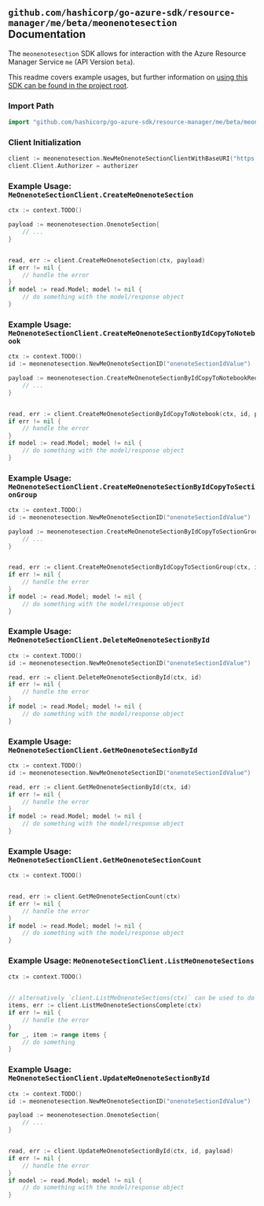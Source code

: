 
## `github.com/hashicorp/go-azure-sdk/resource-manager/me/beta/meonenotesection` Documentation

The `meonenotesection` SDK allows for interaction with the Azure Resource Manager Service `me` (API Version `beta`).

This readme covers example usages, but further information on [using this SDK can be found in the project root](https://github.com/hashicorp/go-azure-sdk/tree/main/docs).

### Import Path

```go
import "github.com/hashicorp/go-azure-sdk/resource-manager/me/beta/meonenotesection"
```


### Client Initialization

```go
client := meonenotesection.NewMeOnenoteSectionClientWithBaseURI("https://management.azure.com")
client.Client.Authorizer = authorizer
```


### Example Usage: `MeOnenoteSectionClient.CreateMeOnenoteSection`

```go
ctx := context.TODO()

payload := meonenotesection.OnenoteSection{
	// ...
}


read, err := client.CreateMeOnenoteSection(ctx, payload)
if err != nil {
	// handle the error
}
if model := read.Model; model != nil {
	// do something with the model/response object
}
```


### Example Usage: `MeOnenoteSectionClient.CreateMeOnenoteSectionByIdCopyToNotebook`

```go
ctx := context.TODO()
id := meonenotesection.NewMeOnenoteSectionID("onenoteSectionIdValue")

payload := meonenotesection.CreateMeOnenoteSectionByIdCopyToNotebookRequest{
	// ...
}


read, err := client.CreateMeOnenoteSectionByIdCopyToNotebook(ctx, id, payload)
if err != nil {
	// handle the error
}
if model := read.Model; model != nil {
	// do something with the model/response object
}
```


### Example Usage: `MeOnenoteSectionClient.CreateMeOnenoteSectionByIdCopyToSectionGroup`

```go
ctx := context.TODO()
id := meonenotesection.NewMeOnenoteSectionID("onenoteSectionIdValue")

payload := meonenotesection.CreateMeOnenoteSectionByIdCopyToSectionGroupRequest{
	// ...
}


read, err := client.CreateMeOnenoteSectionByIdCopyToSectionGroup(ctx, id, payload)
if err != nil {
	// handle the error
}
if model := read.Model; model != nil {
	// do something with the model/response object
}
```


### Example Usage: `MeOnenoteSectionClient.DeleteMeOnenoteSectionById`

```go
ctx := context.TODO()
id := meonenotesection.NewMeOnenoteSectionID("onenoteSectionIdValue")

read, err := client.DeleteMeOnenoteSectionById(ctx, id)
if err != nil {
	// handle the error
}
if model := read.Model; model != nil {
	// do something with the model/response object
}
```


### Example Usage: `MeOnenoteSectionClient.GetMeOnenoteSectionById`

```go
ctx := context.TODO()
id := meonenotesection.NewMeOnenoteSectionID("onenoteSectionIdValue")

read, err := client.GetMeOnenoteSectionById(ctx, id)
if err != nil {
	// handle the error
}
if model := read.Model; model != nil {
	// do something with the model/response object
}
```


### Example Usage: `MeOnenoteSectionClient.GetMeOnenoteSectionCount`

```go
ctx := context.TODO()


read, err := client.GetMeOnenoteSectionCount(ctx)
if err != nil {
	// handle the error
}
if model := read.Model; model != nil {
	// do something with the model/response object
}
```


### Example Usage: `MeOnenoteSectionClient.ListMeOnenoteSections`

```go
ctx := context.TODO()


// alternatively `client.ListMeOnenoteSections(ctx)` can be used to do batched pagination
items, err := client.ListMeOnenoteSectionsComplete(ctx)
if err != nil {
	// handle the error
}
for _, item := range items {
	// do something
}
```


### Example Usage: `MeOnenoteSectionClient.UpdateMeOnenoteSectionById`

```go
ctx := context.TODO()
id := meonenotesection.NewMeOnenoteSectionID("onenoteSectionIdValue")

payload := meonenotesection.OnenoteSection{
	// ...
}


read, err := client.UpdateMeOnenoteSectionById(ctx, id, payload)
if err != nil {
	// handle the error
}
if model := read.Model; model != nil {
	// do something with the model/response object
}
```

